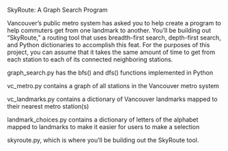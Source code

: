 SkyRoute: A Graph Search Program

Vancouver’s public metro system has asked you to help create a program to help commuters get from one landmark to another. You’ll be building out “SkyRoute,” a routing tool that uses breadth-first search, depth-first search, and Python dictionaries to accomplish this feat. For the purposes of this project, you can assume that it takes the same amount of time to get from each station to each of its connected neighboring stations.


graph_search.py has the bfs() and dfs() functions implemented in Python

vc_metro.py contains a graph of all stations in the Vancouver metro system

vc_landmarks.py contains a dictionary of Vancouver landmarks mapped to their nearest metro station(s)

landmark_choices.py contains a dictionary of letters of the alphabet mapped to landmarks to make it easier for users to make a selection

skyroute.py, which is where you’ll be building out the SkyRoute tool.